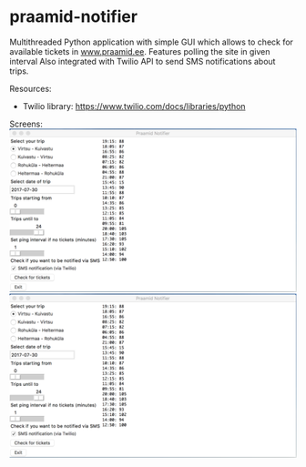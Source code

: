 # praamid-notifier

Multithreaded Python application with simple GUI which allows to check for 
available tickets in www.praamid.ee. Features polling the site in given interval Also integrated with Twilio API to send SMS notifications about trips.

Resources:
* Twilio library: https://www.twilio.com/docs/libraries/python

Screens:
![Alt text](/screens/first.png "Optional Title")
![Alt text](/screens/first.png "Optional Title")
 
